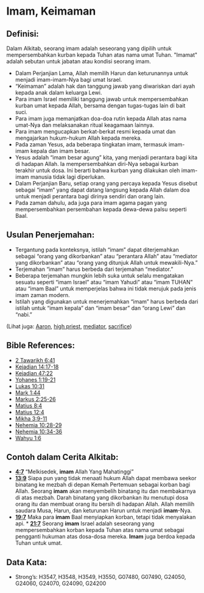 # Imam, Keimaman

## Definisi:

Dalam Alkitab, seorang imam adalah seseorang yang dipilih untuk mempersembahkan kurban kepada Tuhan atas nama umat Tuhan. "Imamat" adalah sebutan untuk jabatan atau kondisi seorang imam.

* Dalam Perjanjian Lama, Allah memilih Harun dan keturunannya untuk menjadi imam-imam-Nya bagi umat Israel.
* “Keimaman” adalah hak dan tanggung jawab yang diwariskan dari ayah kepada anak dalam keluarga Lewi.
* Para imam Israel memiliki tanggung jawab untuk mempersembahkan kurban umat kepada Allah, bersama dengan tugas-tugas lain di bait suci.
* Para imam juga memanjatkan doa-doa rutin kepada Allah atas nama umat-Nya dan melaksanakan ritual keagamaan lainnya.
* Para imam mengucapkan berkat-berkat resmi kepada umat dan mengajarkan hukum-hukum Allah kepada mereka.
* Pada zaman Yesus, ada beberapa tingkatan imam, termasuk imam-imam kepala dan imam besar.
* Yesus adalah “imam besar agung” kita, yang menjadi perantara bagi kita di hadapan Allah. Ia mempersembahkan diri-Nya sebagai kurban terakhir untuk dosa. Ini berarti bahwa kurban yang dilakukan oleh imam-imam manusia tidak lagi diperlukan.
* Dalam Perjanjian Baru, setiap orang yang percaya kepada Yesus disebut sebagai “imam” yang dapat datang langsung kepada Allah dalam doa untuk menjadi perantara bagi dirinya sendiri dan orang lain.
* Pada zaman dahulu, ada juga para imam agama pagan yang mempersembahkan persembahan kepada dewa-dewa palsu seperti Baal.

## Usulan Penerjemahan:

* Tergantung pada konteksnya, istilah “imam” dapat diterjemahkan sebagai “orang yang dikorbankan” atau “perantara Allah” atau “mediator yang dikorbankan” atau “orang yang ditunjuk Allah untuk mewakili-Nya.”
* Terjemahan “imam” harus berbeda dari terjemahan “mediator.”
* Beberapa terjemahan mungkin lebih suka untuk selalu mengatakan sesuatu seperti “imam Israel” atau “imam Yahudi” atau “imam TUHAN” atau “imam Baal” untuk memperjelas bahwa ini tidak merujuk pada jenis imam zaman modern.
* Istilah yang digunakan untuk menerjemahkan “imam” harus berbeda dari istilah untuk “imam kepala” dan “imam besar” dan “orang Lewi” dan “nabi.”

(Lihat juga: [Aaron](../names/aaron.md), [high priest](../kt/highpriest.md), [mediator](../other/mediator.md), [sacrifice](../other/sacrifice.md))

## Bible References:

* [2 Tawarikh 6:41](rc://en/tn/help/2ch/06/41)
* [Kejadian 14:17-18](rc://en/tn/help/gen/14/17)
* [Kejadian 47:22](rc://en/tn/help/gen/47/22)
* [Yohanes 1:19-21](rc://en/tn/help/jhn/01/19)
* [Lukas 10:31](rc://en/tn/help/luk/10/31)
* [Mark 1:44](rc://en/tn/help/mrk/01/44)
* [Markus 2:25-26](rc://en/tn/help/mrk/02/25)
* [Matius 8:4](rc://en/tn/help/mat/08/4)
* [Matius 12:4](rc://en/tn/help/mat/12/04)
* [Mikha 3:9-11](rc://en/tn/help/mic/03/09)
* [Nehemia 10:28-29](rc://en/tn/help/neh/10/28)
* [Nehemia 10:34-36](rc://en/tn/help/neh/10/34)
* [Wahyu 1:6](rc://en/tn/help/rev/01/06)

## Contoh dalam Cerita Alkitab:

* __[4:7](rc://id/tn/help/obs/04/07)__ “Melkisedek, __imam__ Allah Yang Mahatinggi”
* __[13:9](rc://id/tn/help/obs/13/09)__ Siapa pun yang tidak menaati hukum Allah dapat membawa seekor binatang ke mezbah di depan Kemah Pertemuan sebagai korban bagi Allah. Seorang __imam__ akan menyembelih binatang itu dan membakarnya di atas mezbah. Darah binatang yang dikorbankan itu menutupi dosa orang itu dan membuat orang itu bersih di hadapan Allah. Allah memilih saudara Musa, Harun, dan keturunan Harun untuk menjadi __imam__-Nya.
* __[19:7](rc://id/tn/help/obs/19/07)__ Maka para __imam__ Baal menyiapkan korban, tetapi tidak menyalakan api. * __[21:7](rc://en/tn/help/obs/21/07)__ Seorang __imam__ Israel adalah seseorang yang mempersembahkan korban kepada Tuhan atas nama umat sebagai pengganti hukuman atas dosa-dosa mereka. __Imam__ juga berdoa kepada Tuhan untuk umat.

## Data Kata:

* Strong’s: H3547, H3548, H3549, H3550, G07480, G07490, G24050, G24060, G24070, G24090, G24200
